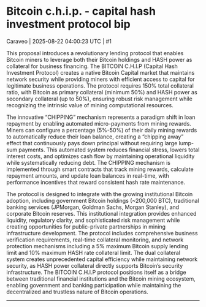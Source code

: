 # Bitcoin c.h.i.p. - capital hash investment protocol bip

Caraveo | 2025-08-22 04:00:23 UTC | #1

This proposal introduces a revolutionary lending protocol that enables Bitcoin miners to leverage both their Bitcoin holdings and HASH power as collateral for business financing. The BITCOIN C.H.I.P (Capital Hash Investment Protocol) creates a native Bitcoin Capital market that maintains network security while providing miners with efficient access to capital for legitimate business operations. The protocol requires 150% total collateral ratio, with Bitcoin as primary collateral (minimum 50%) and HASH power as secondary collateral (up to 50%), ensuring robust risk management while recognizing the intrinsic value of mining computational resources.

The innovative “CHIPPING” mechanism represents a paradigm shift in loan repayment by enabling automated micro-payments from mining rewards. Miners can configure a percentage (5%-50%) of their daily mining rewards to automatically reduce their loan balance, creating a “chipping away” effect that continuously pays down principal without requiring large lump-sum payments. This automated system reduces financial stress, lowers total interest costs, and optimizes cash flow by maintaining operational liquidity while systematically reducing debt. The CHIPPING mechanism is implemented through smart contracts that track mining rewards, calculate repayment amounts, and update loan balances in real-time, with performance incentives that reward consistent hash rate maintenance.

The protocol is designed to integrate with the growing institutional Bitcoin adoption, including government Bitcoin holdings (\~200,000 BTC), traditional banking services (JPMorgan, Goldman Sachs, Morgan Stanley), and corporate Bitcoin reserves. This institutional integration provides enhanced liquidity, regulatory clarity, and sophisticated risk management while creating opportunities for public-private partnerships in mining infrastructure development. The protocol includes comprehensive business verification requirements, real-time collateral monitoring, and network protection mechanisms including a 5% maximum Bitcoin supply lending limit and 10% maximum HASH rate collateral limit. The dual collateral system creates unprecedented capital efficiency while maintaining network security, as HASH power collateral directly supports Bitcoin’s security infrastructure. The BITCOIN C.H.I.P protocol positions itself as a bridge between traditional financial institutions and the Bitcoin mining ecosystem, enabling government and banking participation while maintaining the decentralized and trustless nature of Bitcoin operations.

-------------------------

